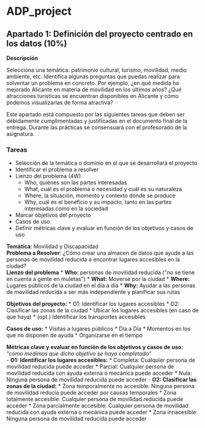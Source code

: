 # ADP_project

## Apartado 1: Definición del proyecto centrado en los datos (10%)

**Descripción**

Selecciona una temática: patrimonio cultural, turismo, movilidad, medio ambiente, etc. Identifica algunas preguntas que puedas realizar para solventar un problema en concreto. Por ejemplo, ¿en qué medida ha mejorado Alicante en materia de movilidad en los últimos años? ¿Qué atracciones turísticas se encuentran disponibles en Alicante y cómo podemos visualizarlas de forma atractiva? 

Este apartado está compuesto por las siguientes tareas que deben ser debidamente cumplimentadas y justificadas en el documento final de la entrega. Durante las prácticas se consensuará con el profesorado de la asignatura.

 

### Tareas

- Selección de la temática o dominio en el que se desarrollará el proyecto
- Identificar el problema a resolver 
- Lienzo del problema (4W)
    * Who, quiénes son las partes interesadas
    * What, cuál es el problema o necesidad y cuál es su naturaleza
    * Where, la situación, momento y contexto dónde se produce
    * Why, cuál es el beneficio y su impacto, tanto en las partes interesadas como en la sociedad
- Marcar objetivos del proyecto
- Casos de uso
- Definir métricas clave y evaluar en función de los objetivos y casos de uso



**Temática**: Movilidad y Discapacidad <br>
**Problema a Resolver**: ¿Cómo crear una almacen de datos que ayude a las personas de movilidad reducida a encontrar lugares accesibles en la ciudad? <br>
**Lienzo del problema**
    * **Who:** personas de movilidad reducida ("no se tiene en cuenta a gente en muletas")
    * **What:** Moverse por la ciudad
    * **Where:** Lugares públicos de la ciudad en el día a día 
    * **Why:** Ayudar a las personas de movilidad reducida a ser más independiente y planificar sus rutas <br>

**Objetivos del proyecto:**
    * O1: Identificar los lugares accesibles
    * O2: Clasificar las zonas de la ciudad 
    * Ubicar los lugares accesibles (en caso de que haya)
    * (opt.) Identificar los transportes accesibles <br>


**Casos de uso:**
    * Visitas a lugares públicos
    * Día a Día
    * Momentos en los que no disponen de ayuda
    * Organizarse en el tiempo <br>

**Métricas clave y evaluar en función de los objetivos y casos de uso:**
    _"cómo medimos que dicho objetivo se haya completado"_ <br>
    - **O1: Identificar los lugares accesibles:**
        * Completa: Cualquier persona de movilidad reducida puede acceder
        * Parcial: Cualquier persona de movilidad reducida con ayuda externa o mecánica puede acceder
        * Nula: Ninguna persona de movilidad reducida puede acceder 
    - **O2: Clasificar las zonas de la ciudad:**
        * Zona temporalmente no accesible: Ninguna persona de movilidad reducia puede acceder por causas temporales
        * Zona totalmente accesible: Cualquier persona de movilidad reducida puede acceder
        * Zona parcialmente accesible: Cualquier persona de movilidad reducida con ayuda externa o mecánica puede acceder
        * Zona innacesible: Ninguna persona de movilidad reducida puede acceder 
